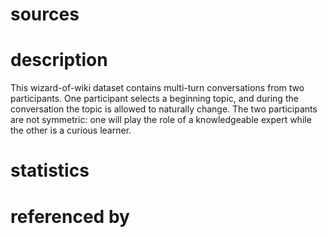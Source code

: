 # sources

# description
This wizard-of-wiki dataset contains multi-turn conversations from two participants. One participant selects a beginning topic, and during the conversation the topic is allowed to naturally change. The
two participants are not symmetric: one will play the role of a knowledgeable expert while the other
is a curious learner. 
# statistics

# referenced by
